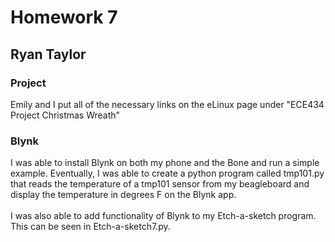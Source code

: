 # Homework 7 
## Ryan Taylor

### Project
Emily and I put all of the necessary links on the eLinux page under "ECE434 Project Christmas Wreath"

### Blynk
I was able to install Blynk on both my phone and the Bone and run a simple example. Eventually, I was able to create a python program called tmp101.py that reads the temperature of a tmp101 sensor from my beagleboard and display the temperature in degrees F on the Blynk app. </br>
</br>
I was also able to add functionality of Blynk to my Etch-a-sketch program. This can be seen in Etch-a-sketch7.py. 
